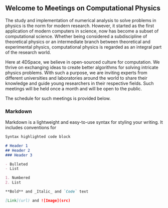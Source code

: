 ## Welcome to Meetings on Computational Physics

The study and implementation of numerical analysis to solve problems in physics is the norm for modern research. However, it started as the first application of modern computers in science, now has become a subset of computational science. Whether being considered a subdiscipline of theoretical physics or an intermediate branch between theoretical and experimental physics, computational physics is regarded as an integral part of the research world.

Here at 4DSpace, we believe in open-sourced culture for computation. We thrive on exchanging ideas to create better algorithms for solving intricate physics problems. With such a purpose, we are inviting experts from different universities and laboratories around the world to share their knowledge and guide young researchers in their respective fields. Such meetings will be held once a month and will be open to the public. 

The schedule for such meetings is provided below.

### Markdown

Markdown is a lightweight and easy-to-use syntax for styling your writing. It includes conventions for

```markdown
Syntax highlighted code block

# Header 1
## Header 2
### Header 3

- Bulleted
- List

1. Numbered
2. List

**Bold** and _Italic_ and `Code` text

[Link](url) and ![Image](src)
```

